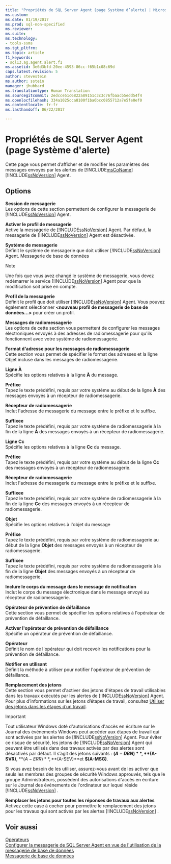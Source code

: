 ```yaml
---
title: "Propriétés de SQL Server Agent (page Système d’alerte) | Microsoft Docs"
ms.custom: 
ms.date: 01/19/2017
ms.prod: sql-non-specified
ms.reviewer: 
ms.suite: 
ms.technology:
- tools-ssms
ms.tgt_pltfrm: 
ms.topic: article
f1_keywords:
- sql13.ag.agent.alert.f1
ms.assetid: 3e6d3bfd-20ee-4593-86cc-f65b1c08c69d
caps.latest.revision: 5
author: stevestein
ms.author: sstein
manager: jhubbard
ms.translationtype: Human Translation
ms.sourcegitcommit: 2edcce51c6822a89151c3c3c76fbaacb5edd54f4
ms.openlocfilehash: 334a1025cca8100f1ba6bcc0855712a7e5fe0ef0
ms.contentlocale: fr-fr
ms.lasthandoff: 06/22/2017

---
```

# <a name="sql-server-agent-properties-alert-system-page"></a>Propriétés de SQL Server Agent (page Système d'alerte)
Cette page vous permet d’afficher et de modifier les paramètres des messages envoyés par les alertes de [!INCLUDE[msCoName](../../includes/msconame_md.md)] [!INCLUDE[ssNoVersion](../../includes/ssnoversion_md.md)] Agent.  
  
## <a name="options"></a>Options  
**Session de messagerie**  
Les options de cette section permettent de configurer la messagerie de [!INCLUDE[ssNoVersion](../../includes/ssnoversion_md.md)] Agent.  
  
**Activer le profil de messagerie**  
Active la messagerie de [!INCLUDE[ssNoVersion](../../includes/ssnoversion_md.md)] Agent. Par défaut, la messagerie de [!INCLUDE[ssNoVersion](../../includes/ssnoversion_md.md)] Agent est désactivée.  
  
**Système de messagerie**  
Définit le système de messagerie que doit utiliser [!INCLUDE[ssNoVersion](../../includes/ssnoversion_md.md)] Agent. Messagerie de base de données  
  
> [!NOTE]  
> Une fois que vous avez changé le système de messagerie, vous devez redémarrer le service [!INCLUDE[ssNoVersion](../../includes/ssnoversion_md.md)] Agent pour que la modification soit prise en compte.  
  
**Profil de la messagerie**  
Définit le profil que doit utiliser [!INCLUDE[ssNoVersion](../../includes/ssnoversion_md.md)] Agent. Vous pouvez également sélectionner **\<nouveau profil de messagerie de base de données...>** pour créer un profil.  
  
**Messages de radiomessagerie**  
Les options de cette section vous permettent de configurer les messages électroniques envoyés à des adresses de radiomessagerie pour qu'ils fonctionnent avec votre système de radiomessagerie.  
  
**Format d'adresse pour les messages de radiomessagerie**  
Cette section vous permet de spécifier le format des adresses et la ligne Objet incluse dans les messages de radiomessagerie.  
  
**Ligne À**  
Spécifie les options relatives à la ligne **À** du message.  
  
**Préfixe**  
Tapez le texte prédéfini, requis par votre système au début de la ligne **À** des messages envoyés à un récepteur de radiomessagerie.  
  
**Récepteur de radiomessagerie**  
Inclut l'adresse de messagerie du message entre le préfixe et le suffixe.  
  
**Suffixee**  
Tapez le texte prédéfini, requis par votre système de radiomessagerie à la fin de la ligne **À** des messages envoyés à un récepteur de radiomessagerie.  
  
**Ligne Cc**  
Spécifie les options relatives à la ligne **Cc** du message.  
  
**Préfixe**  
Tapez le texte prédéfini, requis par votre système au début de la ligne **Cc** des messages envoyés à un récepteur de radiomessagerie.  
  
**Récepteur de radiomessagerie**  
Inclut l'adresse de messagerie du message entre le préfixe et le suffixe.  
  
**Suffixee**  
Tapez le texte prédéfini, requis par votre système de radiomessagerie à la fin de la ligne **Cc** des messages envoyés à un récepteur de radiomessagerie.  
  
**Objet**  
Spécifie les options relatives à l'objet du message  
  
**Préfixe**  
Tapez le texte prédéfini, requis par votre système de radiomessagerie au début de la ligne **Objet** des messages envoyés à un récepteur de radiomessagerie.  
  
**Suffixee**  
Tapez le texte prédéfini, requis par votre système de radiomessagerie à la fin de la ligne **Objet** des messages envoyés à un récepteur de radiomessagerie.  
  
**Inclure le corps du message dans le message de notification**  
Inclut le corps du message électronique dans le message envoyé au récepteur de radiomessagerie.  
  
**Opérateur de prévention de défaillance**  
Cette section vous permet de spécifier les options relatives à l'opérateur de prévention de défaillance.  
  
**Activer l'opérateur de prévention de défaillance**  
Spécifie un opérateur de prévention de défaillance.  
  
**Opérateur**  
Définit le nom de l'opérateur qui doit recevoir les notifications pour la prévention de défaillance.  
  
**Notifier en utilisant**  
Définit la méthode à utiliser pour notifier l'opérateur de prévention de défaillance.  
  
**Remplacement des jetons**  
Cette section vous permet d'activer des jetons d'étapes de travail utilisables dans les travaux exécutés par les alertes de [!INCLUDE[ssNoVersion](../../includes/ssnoversion_md.md)] Agent. Pour plus d’informations sur les jetons d’étapes de travail, consultez [Utiliser des jetons dans les étapes d’un travail](../../ssms/agent/use-tokens-in-job-steps.md).  
  
> [!IMPORTANT]  
> Tout utilisateur Windows doté d'autorisations d'accès en écriture sur le Journal des événements Windows peut accéder aux étapes de travail qui sont activées par les alertes de [!INCLUDE[ssNoVersion](../../includes/ssnoversion_md.md)] Agent. Pour éviter ce risque de sécurité, les jetons de [!INCLUDE[ssNoVersion](../../includes/ssnoversion_md.md)] Agent qui peuvent être utilisés dans des travaux activés par des alertes sont désactivés par défaut. Il s’agit des jetons suivants : **$(A-DBN)**, **$(A-SVR)**, **$(A-ERR)**, **$(A-SEV)**et **$(A-MSG)**.  
>   
> Si vous avez besoin de les utiliser, assurez-vous avant de les activer que seuls les membres des groupes de sécurité Windows approuvés, tels que le groupe Administrateurs, possèdent des autorisations d'accès en écriture sur le Journal des événements de l'ordinateur sur lequel réside [!INCLUDE[ssNoVersion](../../includes/ssnoversion_md.md)] .  
  
**Remplacer les jetons pour toutes les réponses de travaux aux alertes**  
Activez cette case à cocher pour permettre le remplacement des jetons pour les travaux qui sont activés par les alertes [!INCLUDE[ssNoVersion](../../includes/ssnoversion_md.md)] .  
  
## <a name="see-also"></a>Voir aussi  
[Opérateurs](../../ssms/agent/operators.md)  
[Configurer la messagerie de SQL Server Agent en vue de l'utilisation de la messagerie de base de données](http://msdn.microsoft.com/en-us/4b8b61bd-4bd1-43cd-b6e5-c6ed2e101dce)  
[Messagerie de base de données](http://msdn.microsoft.com/en-us/9e4563dd-4799-4b32-a78a-048ea44a44c1)  
  

